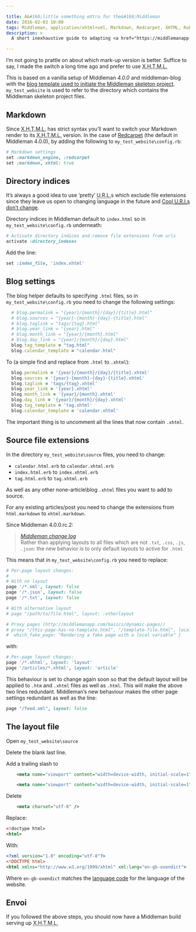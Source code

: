 ```yaml
---

title: A&#160;little something eXtra for the&#160;Middleman
date: 2016-02-03 10:00
tags: Middleman, application/xhtml+xml, Markdown, Redcarpet, XHTML, Ruby
description: >
  A short inexhaustive guide to adapting <a href="https://middlemanapp.com">Middleman 4.0.0</a> to output <abbr title="eXtensible Hypertext Mark-up Language" class="initialism">X.H.T.M.L.</abbr> rather than <abbr title="Hypertext Mark-up Language" class="initialism">H.T.M.L.</abbr>

---
```


I’m not going to prattle on about which mark-up version is better. Suffice to say, I made the switch a long time ago and prefer to use <abbr title="eXtensible Hypertext Mark-up Language" class="initialism">X.H.T.M.L.</abbr>

This is based on a vanilla setup of Middleman <em>4.0.0</em> and middleman-blog with the [blog template used to initiate the Middleman skeleton project](https://middlemanapp.com/basics/blogging/). `my_test_website` is used to refer to the directory which contains the Middleman skeleton project files.

## Markdown

Since <abbr title="eXtensible Hypertext Mark-up Language" class="initialism">X.H.T.M.L.</abbr> has strict syntax you’ll want to switch your Markdown render to its <abbr title="eXtensible Hypertext Mark-up Language" class="initialism">X.H.T.M.L.</abbr> version. In the case of [Redcarpet](https://github.com/vmg/redcarpet) (the default in Middleman 4.0.0), by adding the following to `my_test_website\config.rb`:

``` ruby
# Markdown settings
set :markdown_engine, :redcarpet
set :markdown, xhtml: true
```

## Directory indices

It’s always a good idea to use ‘pretty’ <abbr title="uniform resource locator" class="initialism">U.R.L.</abbr>s which exclude file extensions since they leave us open to changing language in the future and [Cool <abbr title="uniform resource identifier">U.R.I.</abbr>s don’t change](http://www.w3.org/Provider/Style/URI.html).

Directory indices in Middleman default to `index.html` so in `my_test_website\config.rb` underneath:

``` ruby
# Activate directory indices and remove file extensions from urls
activate :directory_indexes
```

Add the line:

``` ruby
set :index_file, 'index.xhtml'
```

## Blog settings

The blog helper defaults to specifying `.html` files, so in `my_test_website\config.rb` you need to change the following settings:

``` ruby
  # blog.permalink = "{year}/{month}/{day}/{title}.html"
  # blog.sources = "{year}-{month}-{day}-{title}.html"
  # blog.taglink = "tags/{tag}.html"
  # blog.year_link = "{year}.html"
  # blog.month_link = "{year}/{month}.html"
  # blog.day_link = "{year}/{month}/{day}.html"
  blog.tag_template = "tag.html"
  blog.calendar_template = "calendar.html"
```

To (a simple find and replace from `.html` to `.xhtml`):

``` ruby
  blog.permalink = '{year}/{month}/{day}/{title}.xhtml'
  blog.sources = '{year}-{month}-{day}-{title}.xhtml'
  blog.taglink = 'tags/{tag}.xhtml'
  blog.year_link = '{year}.xhtml'
  blog.month_link = '{year}/{month}.xhtml'
  blog.day_link = '{year}/{month}/{day}.xhtml'
  blog.tag_template = 'tag.xhtml'
  blog.calendar_template = 'calendar.xhtml'
```

The important thing is to uncomment all the lines that now contain `.xhtml`.

## Source file extensions

In the directory `my_test_website\source` files, you need to change:

* `calendar.html.erb` to `calendar.xhtml.erb`
* `index.html.erb` to `index.xhtml.erb`
* `tag.html.erb` to `tag.xhtml.erb`

As well as any other none-article\blog `.xhtml` files you want to add to source.

For any existing articles/post you need to change the extensions from `html.markdown` to `xhtml.markdown`.

Since Middleman 4.0.0.rc.2:

<blockquote>
<footer><cite><a href="https://github.com/middleman/middleman/blob/master/CHANGELOG.md#400rc2">Middleman change log</a></cite></footer>
Rather than applying layouts to all files which are not <code>.txt</code>, <code>.css</code>, <code>.js</code>, <code>.json</code>: the new behavior is to only default layouts to active for <code>.html</code>
</blockquote>

This means that in `my_test_website\config.rb` you need to replace:

``` ruby
# Per-page layout changes:
#
# With no layout
page '/*.xml', layout: false
page '/*.json', layout: false
page '/*.txt', layout: false

# With alternative layout
# page "/path/to/file.html", layout: :otherlayout

# Proxy pages (http://middlemanapp.com/basics/dynamic-pages/)
# proxy "/this-page-has-no-template.html", "/template-file.html", locals: {
#  which_fake_page: "Rendering a fake page with a local variable" }
```

with:

``` ruby
# Per-page layout changes:
page '/*.xhtml', layout: 'layout'
page '/articles/*.xhtml', layout: 'article'
```

This behaviour is set to change again soon so that the default layout will be applied to `.htm` and `.xhtml` files as well as `.html`. This will make the above two lines redundant. Middleman’s new behaviour makes the other page settings redundant as well as the line:

```ruby
page "/feed.xml", layout: false
```

## The layout file

Open `my_test_website\source`

Delete the blank last line.

Add a trailing slash to

``` xml
    <meta name="viewport" content="width=device-width, initial-scale=1">
```

``` xml
    <meta name="viewport" content="width=device-width, initial-scale=1" />
```

Delete

``` xml
    <meta charset="utf-8" />
```

Replace:

``` xml
<!doctype html>
<html>
```

With:

``` xml
<?xml version="1.0" encoding="utf-8"?>
<!DOCTYPE html>
<html xmlns="http://www.w3.org/1999/xhtml" xml:lang="en-gb-oxendict">
```

Where `en-gb-oxendict` matches the [language code](http://www.w3.org/International/articles/language-tags/) for the language of the website.

## Envoi

If you followed the above steps, you should now have a Middleman build serving up <abbr title="eXtensible Hypertext Mark-up Language" class="initialism">X.H.T.M.L.</abbr>